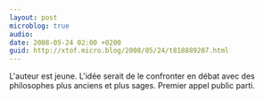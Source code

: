 ```yaml
---
layout: post
microblog: true
audio: 
date: 2008-05-24 02:00 +0200
guid: http://xtof.micro.blog/2008/05/24/t818889207.html
---
```

L'auteur est jeune. L'idée serait de le confronter en débat avec des philosophes plus anciens et plus sages. Premier appel public parti.
